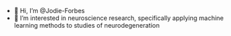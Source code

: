 - 👋 Hi, I’m @Jodie-Forbes
- 👀 I’m interested in neuroscience research, specifically applying machine learning methods to studies of neurodegeneration


<!---
Jodie-Forbes/Jodie-Forbes is a ✨ special ✨ repository because its `README.md` (this file) appears on your GitHub profile.
You can click the Preview link to take a look at your changes.
--->
